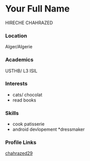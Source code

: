 # Your Full Name
HIRECHE CHAHRAZED
### Location
Alger/Algerie

### Academics
USTHB/ L3 ISIL

### Interests
* cats/ chocolat
* read books 

### Skills
* cook patisserie
* android devlopement
*dressmaker



### Profile Links
[chahrazed29](https://github.com/chahrazed29)


